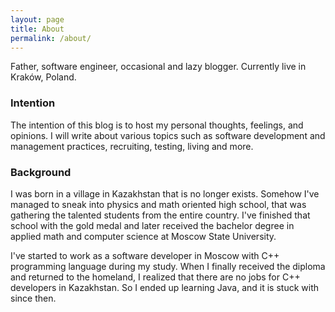 ```yaml
---
layout: page
title: About
permalink: /about/
---
```


Father, software engineer, occasional and lazy blogger. Currently live in Kraków, Poland.

### Intention

The intention of this blog is to host my personal thoughts, feelings, and opinions. I will write about various topics such as software development and management practices, recruiting, testing, living and more.

### Background

I was born in a village in Kazakhstan that is no longer exists. Somehow I've managed to sneak into physics and math oriented high school, that was gathering the talented students from the entire country. I've finished that school with the gold medal and later received the bachelor degree in applied math and computer science at Moscow State University.

I've started to work as a software developer in Moscow with C++ programming language during my study. When I finally received the diploma and returned to the homeland, I realized that there are no jobs for C++ developers in Kazakhstan. So I ended up learning Java, and it is stuck with since then.
